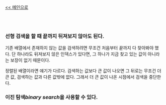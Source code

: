 [<< 메인으로](https://github.com/AtomicLiquors/Algorithm_Wiki_Chb)

&nbsp;  
&nbsp;  

### 선형 검색을 할 때 끝까지 뒤져보지 않아도 된다.

기존 배열에서 존재하지 않는 값을 검색하려면 
무조건 처음부터 끝까지 다 찾아봐야 했다.
단 하나라도 뒤져보지 않은 인덱스가 있다면,
그 하나가 지금 찾고 있는 값이 아니라는 보장이 없기 때문이다.

정렬된 배열이라면 얘기가 다르다.
검색하는 값보다 큰 값이 나오면 그 뒤로는 무조건 더 큰 값, 검색하는 값과 다른 값밖에 없다.
그래서 더 큰 값이 나온 시점에서 검색을 중단한다.

### 이진 탐색*binary search*을 사용할 수 있다.